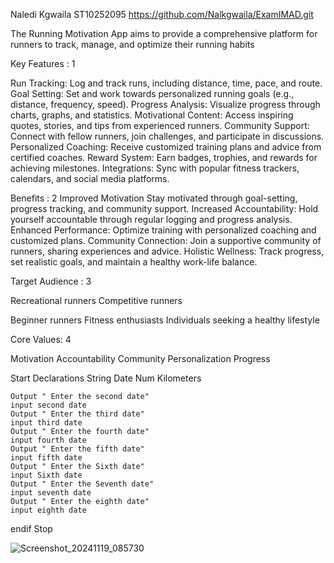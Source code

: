 Naledi Kgwaila ST10252095
https://github.com/Nalkgwaila/ExamIMAD.git


The Running Motivation App aims to provide a comprehensive platform for runners to track, manage, and optimize their running habits

 Key Features : 1

 Run Tracking: 
 Log and track runs, including distance, time, pace, and route.
 Goal Setting: 
 Set and work towards personalized running goals (e.g., distance, frequency, speed).
 Progress Analysis: 
 Visualize progress through charts, graphs, and statistics.
 Motivational Content: 
 Access inspiring quotes, stories, and tips from experienced runners.
 Community Support: 
 Connect with fellow runners, join challenges, and participate in discussions.
 Personalized Coaching: 
 Receive customized training plans and advice from certified coaches.
 Reward System: 
 Earn badges, trophies, and rewards for achieving milestones.
 Integrations: 
 Sync with popular fitness trackers, calendars, and social media platforms.
 
 Benefits : 2
 Improved Motivation 
 Stay motivated through goal-setting, progress tracking, and community support.
 Increased Accountability:
 Hold yourself accountable through regular logging and progress analysis.
 Enhanced Performance:
 Optimize training with personalized coaching and customized plans.
 Community Connection: 
 Join a supportive community of runners, sharing experiences and advice.
 Holistic Wellness: Track progress, set realistic goals, and maintain a healthy work-life balance.

Target Audience : 3

 Recreational runners
 Competitive runners
 
 Beginner runners
 Fitness enthusiasts
 Individuals seeking a healthy lifestyle

Core Values: 4

 Motivation
 Accountability
 Community
 Personalization
 Progress

 Start
    Declarations
 String Date
 Num Kilometers

 
    Output " Enter the second date"
    input second date
    Output " Enter the third date"
    input third date
    Output " Enter the fourth date"
    input fourth date
    Output " Enter the fifth date"
    input fifth date
    Output " Enter the Sixth date"
    input Sixth date
    Output " Enter the Seventh date"
    input seventh date
    Output " Enter the eighth date"
    input eighth date
 
endif
Stop

![Screenshot_20241119_085730](https://github.com/user-attachments/assets/81e68c75-23d9-4236-9010-f1ccbb6c3a02)
